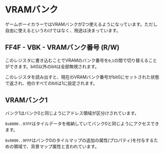 # VRAMバンク

ゲームボーイカラーではVRAMバンクが2つ使えるようになっています。ただし自由に使えるというわけではなく、用途は決まっています。

## FF4F - VBK - VRAMバンク番号 (R/W)

このレジスタに書き込むことでVRAMのバンク番号を`0`,`1`の間で切り替えることができます。bit0以外のbitは全部無視されます。

このレジスタを読み出すと、現在のVRAMバンク番号がbit0にセットされた状態で返され、他のすべてのbitは1に設定されます。

## VRAMバンク1

バンク1はバンク0と同じようにアドレス領域が区分けされています。

`0x8000..97FF`はタイルデータを格納していてバンク0と同じようにアクセスできます。

`0x9800..9FFF`はバンク0のタイルマップの追加の属性(プロパティ)を付与するための領域で、背景マップ属性と言われています。

